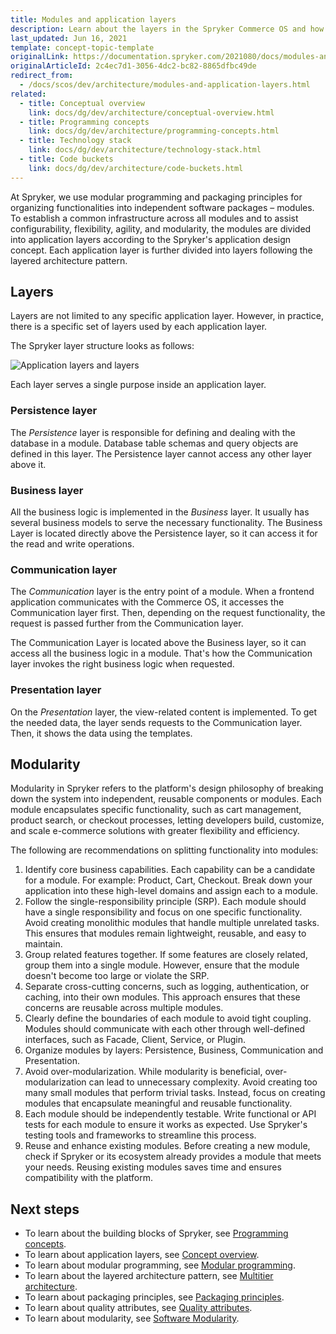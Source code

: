 ```yaml
---
title: Modules and application layers
description: Learn about the layers in the Spryker Commerce OS and how they are related with each other.
last_updated: Jun 16, 2021
template: concept-topic-template
originalLink: https://documentation.spryker.com/2021080/docs/modules-and-layers
originalArticleId: 2c4ec7d1-3056-4dc2-bc82-8865dfbc49de
redirect_from:
  - /docs/scos/dev/architecture/modules-and-application-layers.html
related:
  - title: Conceptual overview
    link: docs/dg/dev/architecture/conceptual-overview.html
  - title: Programming concepts
    link: docs/dg/dev/architecture/programming-concepts.html
  - title: Technology stack
    link: docs/dg/dev/architecture/technology-stack.html
  - title: Code buckets
    link: docs/dg/dev/architecture/code-buckets.html
---
```


At Spryker, we use modular programming and packaging principles for organizing functionalities into independent software packages – modules.
To establish a common infrastructure across all modules and to assist configurability, flexibility, agility, and modularity, the modules are divided into application layers according to the Spryker's application design concept. Each application layer is further divided into layers following the layered architecture pattern.

## Layers

Layers are not limited to any specific application layer. However, in practice, there is a specific set of layers used by each application layer.

The Spryker layer structure looks as follows:

![Application layers and layers](https://spryker.s3.eu-central-1.amazonaws.com/docs/Developer+Guide/Architecture+Concepts/Modules+and+layers/layers.png)

Each layer serves a single purpose inside an application layer.

### Persistence layer

The *Persistence* layer is responsible for defining and dealing with the database in a module. Database table schemas and query objects are defined in this layer. The Persistence layer cannot access any other layer above it.

### Business layer

All the business logic is implemented in the *Business* layer. It usually has several business models to serve the necessary functionality. The Business Layer is located directly above the Persistence layer, so it can access it for the read and write operations.

### Communication layer

The *Communication* layer is the entry point of a module. When a frontend application communicates with the Commerce OS, it accesses the Communication layer first. Then, depending on the request functionality, the request is passed further from the Communication layer.

The Communication Layer is located above the Business layer, so it can access all the business logic in a module. That's how the Communication layer invokes the right business logic when requested.

### Presentation layer

On the *Presentation* layer, the view-related content is implemented. To get the needed data, the layer sends requests to the Communication layer. Then, it shows the data using the templates.

## Modularity

Modularity in Spryker refers to the platform's design philosophy of breaking down the system into independent, reusable components or modules. Each module encapsulates specific functionality, such as cart management, product search, or checkout processes, letting developers build, customize, and scale e-commerce solutions with greater flexibility and efficiency.

The following are recommendations on splitting functionality into modules:

1. Identify core business capabilities. Each capability can be a candidate for a module. For example: Product, Cart, Checkout. Break down your application into these high-level domains and assign each to a module.
2. Follow the single-responsibility principle (SRP). Each module should have a single responsibility and focus on one specific functionality. Avoid creating monolithic modules that handle multiple unrelated tasks. This ensures that modules remain lightweight, reusable, and easy to maintain.
3. Group related features together. If some features are closely related, group them into a single module. However, ensure that the module doesn't become too large or violate the SRP.
4. Separate cross-cutting concerns, such as logging, authentication, or caching, into their own modules. This approach ensures that these concerns are reusable across multiple modules.
5. Clearly define the boundaries of each module to avoid tight coupling. Modules should communicate with each other through well-defined interfaces, such as Facade, Client, Service, or Plugin.
6. Organize modules by layers: Persistence, Business, Communication and Presentation.
7. Avoid over-modularization. While modularity is beneficial, over-modularization can lead to unnecessary complexity. Avoid creating too many small modules that perform trivial tasks. Instead, focus on creating modules that encapsulate meaningful and reusable functionality.
8. Each module should be independently testable. Write functional or API tests for each module to ensure it works as expected. Use Spryker's testing tools and frameworks to streamline this process.
9. Reuse and enhance existing modules. Before creating a new module, check if Spryker or its ecosystem already provides a module that meets your needs. Reusing existing modules saves time and ensures compatibility with the platform.

## Next steps

- To learn about the building blocks of Spryker, see [Programming concepts](/docs/dg/dev/architecture/programming-concepts.html).
- To learn about application layers, see [Concept overview](/docs/dg/dev/architecture/conceptual-overview.html).
- To learn about modular programming, see [Modular programming](https://en.wikipedia.org/wiki/Modular_programming).
- To learn about the layered architecture pattern, see [Multitier architecture](https://en.wikipedia.org/wiki/Multitier_architecture).
- To learn about packaging principles, see [Packaging principles](http://principles-wiki.net/collections:robert_c._martin_s_principle_collection).
- To learn about quality attributes, see [Quality attributes](https://en.wikipedia.org/wiki/List_of_system_quality_attributes).
- To learn about modularity, see [Software Modularity](https://www.modularmanagement.com/blog/software-modularity).

